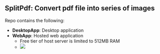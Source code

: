 ## SplitPdf: Convert pdf file into series of images

Repo contains the following:

- __DesktopApp__: Desktop application
- __WebApp__: Hosted web application
  - Free tier of host server is limited to 512MB RAM
  - [![](https://img.shields.io/badge/-Demo-blue)](https://splitpdf.onrender.com)